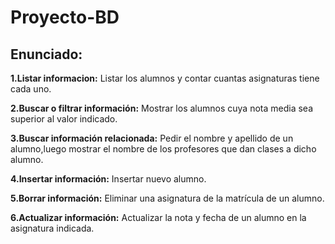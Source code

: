 # Proyecto-BD
## Enunciado:

**1.Listar informacion:** Listar los alumnos y contar cuantas asignaturas tiene cada uno.

**2.Buscar o filtrar información:** Mostrar los alumnos cuya nota media sea superior al valor indicado.

**3.Buscar información relacionada:** Pedir el nombre y apellido de un alumno,luego mostrar el nombre de los profesores que dan clases a dicho alumno.

**4.Insertar información:** Insertar nuevo alumno.

**5.Borrar información:** Eliminar una asignatura de la matrícula de un alumno.

**6.Actualizar información:** Actualizar la nota y fecha de un alumno en la asignatura indicada.
